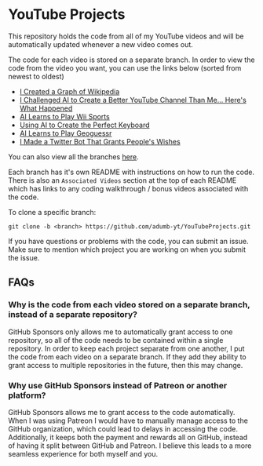 # YouTube Projects
This repository holds the code from all of my YouTube videos and will be automatically updated whenever a new video comes out.

The code for each video is stored on a separate branch. In order to view the code from the video you want, you can use the links below (sorted from newest to oldest)
- [I Created a Graph of Wikipedia](https://github.com/adumb-yt/YouTubeProjects/tree/WikipediaGraph)
- [I Challenged AI to Create a Better YouTube Channel Than Me... Here's What Happened](https://github.com/adumb-yt/YouTubeProjects/tree/YouTubeAutomation)
- [AI Learns to Play Wii Sports](https://github.com/adumb-yt/YouTubeProjects/tree/WiiSportsBaseballAI)
- [Using AI to Create the Perfect Keyboard](https://github.com/adumb-yt/YouTubeProjects/tree/KeyboardGeneticAlgorithm)
- [AI Learns to Play Geoguessr](https://github.com/adumb-yt/YouTubeProjects/tree/GeoGuessrAI)
- [I Made a Twitter Bot That Grants People's Wishes](https://github.com/adumb-yt/YouTubeProjects/tree/DumbGenie)

You can also view all the branches [here](https://github.com/adumb-yt/YouTubeProjects/branches).

Each branch has it's own README with instructions on how to run the code. There is also an `Associated Videos` section at the top of each README which has links to any coding walkthrough / bonus videos associated with the code.

To clone a specific branch:
```
git clone -b <branch> https://github.com/adumb-yt/YouTubeProjects.git
```

If you have questions or problems with the code, you can submit an issue. Make sure to mention which project you are working on when you submit the issue.

## FAQs
### Why is the code from each video stored on a separate branch, instead of a separate repository?
GitHub Sponsors only allows me to automatically grant access to one repository, so all of the code needs to be contained within a single repository. In order to keep each project separate from one another, I put the code from each video on a separate branch. If they add they ability to grant access to multiple repositories in the future, then this may change.

### Why use GitHub Sponsors instead of Patreon or another platform?
GitHub Sponsors allows me to grant access to the code automatically. When I was using Patreon I would have to manually manage access to the GitHub organization, which could lead to delays in accessing the code. Additionally, it keeps both the payment and rewards all on GitHub, instead of having it split between GitHub and Patreon. I believe this leads to a more seamless experience for both myself and you.
